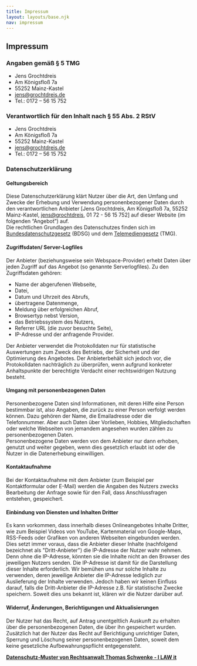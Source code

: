 ```yaml
---
title: Impressum
layout: layouts/base.njk
nav: impressum
---
```

<section class="intro section">
  <h2 class="intro__headline">Impressum</h2>
  <h3 class="section__headline">Angaben gemäß § 5 TMG</h3>

  <ul class="nolist vcard adresslist">
	<li class="fn">Jens Grochtdreis</li>
	<li class="street-address">Am Königsfloß 7a</li>
	<li><span class="postal-code">55252</span> <span class="locality">Mainz-Kastel</span></li>
	<li><a class="email" href="mailto:jens@grochtdreis.de">jens@grochtdreis.de</a></li>
	<li>Tel.: <span class="tel">0172 – 56 15 752</span></li>
</ul>

</section>
<section class="section">
  <h3 class="section__headline">Verantwortlich für den Inhalt nach § 55 Abs. 2 RStV</h3>

  <ul class="nolist vcard adresslist">
	<li class="fn">Jens Grochtdreis</li>
	<li class="street-address">Am Königsfloß 7a</li>
	<li><span class="postal-code">55252</span> <span class="locality">Mainz-Kastel</span></li>
	<li><a class="email" href="mailto:jens@grochtdreis.de">jens@grochtdreis.de</a></li>
	<li>Tel.: <span class="tel">0172 – 56 15 752</span></li>
</ul>

</section>
<section class="section">
  <h3 class="section__headline">Datenschutzerklärung</h3>
  <h4>Geltungsbereich</h4>
  <p>Diese Datenschutzerklärung klärt Nutzer über die Art, den Umfang und Zwecke der Erhebung und Verwendung personenbezogener Daten durch den verantwortlichen Anbieter [Jens Grochtdreis, Am Königsfloß 7a, 55252 Mainz-Kastel, <a href="mailto:jens@grochtdreis">jens@grochtdreis</a>, 01 72 - 56 15 752] auf dieser Website (im folgenden “Angebot”) auf.<br>
  Die rechtlichen Grundlagen des Datenschutzes finden sich im <a href="http://www.gesetze-im-internet.de/bdsg_1990/">Bundesdatenschutzgesetz</a> (BDSG) und dem <a href="http://www.gesetze-im-internet.de/tmg/">Telemediengesetz</a> (TMG).</p>

  <h4>Zugriffsdaten/ Server-Logfiles</h4>
  <p>Der Anbieter (beziehungsweise sein Webspace-Provider) erhebt Daten über jeden Zugriff auf das Angebot (so genannte Serverlogfiles). Zu den Zugriffsdaten gehören:</p>

  <ul>
    <li>Name der abgerufenen Webseite,</li>
    <li>Datei,</li>
    <li>Datum und Uhrzeit des Abrufs,</li>
    <li>übertragene Datenmenge,</li>
    <li>Meldung über erfolgreichen Abruf,</li>
    <li>Browsertyp nebst Version,</li>
    <li>das Betriebssystem des Nutzers,</li>
    <li>Referrer URL (die zuvor besuchte Seite),</li>
    <li>IP-Adresse und der anfragende Provider.</li>
  </ul>
  <p>Der Anbieter verwendet die Protokolldaten nur für statistische Auswertungen zum Zweck des Betriebs, der Sicherheit und der Optimierung des Angebotes. Der Anbieterbehält sich jedoch vor, die Protokolldaten nachträglich zu überprüfen, wenn aufgrund konkreter Anhaltspunkte der berechtigte Verdacht einer rechtswidrigen Nutzung besteht.</p>

  <h4>Umgang mit personenbezogenen Daten</h4>
  <p>Personenbezogene Daten sind Informationen, mit deren Hilfe eine Person bestimmbar ist, also Angaben, die zurück zu einer Person verfolgt werden können. Dazu gehören der Name, die Emailadresse oder die Telefonnummer. Aber auch Daten über Vorlieben, Hobbies, Mitgliedschaften oder welche Webseiten von jemandem angesehen wurden zählen zu personenbezogenen Daten.
  <br>
  Personenbezogene Daten werden von dem Anbieter nur dann erhoben, genutzt und weiter gegeben, wenn dies gesetzlich erlaubt ist oder die Nutzer in die Datenerhebung einwilligen.</p>

  <h4>Kontaktaufnahme</h4>
  <p>Bei der Kontaktaufnahme mit dem Anbieter (zum Beispiel per Kontaktformular oder E-Mail) werden die Angaben des Nutzers zwecks Bearbeitung der Anfrage sowie für den Fall, dass Anschlussfragen entstehen, gespeichert.</p>

  <h4>Einbindung von Diensten und Inhalten Dritter</h4>
  <p>Es kann vorkommen, dass innerhalb dieses Onlineangebotes Inhalte Dritter, wie zum Beispiel Videos von YouTube, Kartenmaterial von Google-Maps, RSS-Feeds oder Grafiken von anderen Webseiten eingebunden werden. Dies setzt immer voraus, dass die Anbieter dieser Inhalte (nachfolgend bezeichnet als "Dritt-Anbieter") die IP-Adresse der Nutzer wahr nehmen. Denn ohne die IP-Adresse, könnten sie die Inhalte nicht an den Browser des jeweiligen Nutzers senden. Die IP-Adresse ist damit für die Darstellung dieser Inhalte erforderlich. Wir bemühen uns nur solche Inhalte zu verwenden, deren jeweilige Anbieter die IP-Adresse lediglich zur Auslieferung der Inhalte verwenden. Jedoch  haben wir keinen Einfluss darauf, falls die Dritt-Anbieter die IP-Adresse z.B. für statistische Zwecke speichern. Soweit dies uns bekannt ist, klären wir die Nutzer darüber auf.</p>

  <h4>Widerruf, Änderungen, Berichtigungen und Aktualisierungen</h4>
  <p>Der Nutzer hat das Recht, auf Antrag unentgeltlich Auskunft zu erhalten über die personenbezogenen Daten, die über ihn gespeichert wurden. Zusätzlich hat der Nutzer das Recht auf Berichtigung unrichtiger Daten, Sperrung und Löschung seiner personenbezogenen Daten, soweit dem keine gesetzliche Aufbewahrungspflicht entgegensteht.</p>
  <p><a href="http://rechtsanwalt-schwenke.de/smmr-buch/datenschutz-muster-generator-fuer-webseiten-blogs-und-social-media/"><strong>Datenschutz-Muster von Rechtsanwalt Thomas Schwenke - I LAW it</strong></a></p>
</section>
